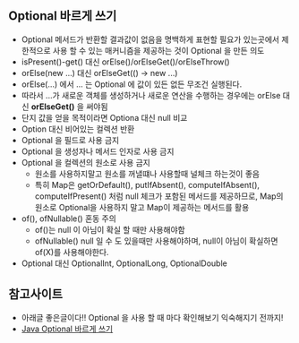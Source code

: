 ## Optional 바르게 쓰기
- Optional 메서드가 반환할 결과값이 없음을 명백하게 표현할 필요가 있는곳에서 제한적으로 사용 할 수 있는 매커니즘을 제공하는 것이 Optional 을 만든 의도
- isPresent()-get() 대신 orElse()/orElseGet()/orElseThrow()
- orElse(new ...) 대신 orElseGet(() -> new ...)
 - orElse(...) 에서 ... 는 Optional 에 값이 있든 없든 무조건 실행된다. 
 - 따라서 ...가 새로운 객체를 생성하거나 새로운 연산을 수행하는 경우에는 orElse 대신 **orElseGet()** 을 써야됨
- 단지 값을 얻을 목적이라면 Optiona 대신 null 비교
- Option 대신 비어있는 컬렉션 반환
- Optional 을 필드로 사용 금지
- Optional 을 생성자나 메서드 인자로 사용 금지
- Optional 을 컬렉션의 원소로 사용 금지
    - 원소를 사용하지말고 원소를 꺼낼떄나 사용할때 널체크 하는것이 좋음
    - 특히 Map은 getOrDefault(), putIfAbsent(), computeIfAbsent(), computeIfPresent() 처럼 null 체크가 포함된 메서드를 제공하므로, 
        Map의 원소로 Optional을 사용하지 말고 Map이 제공하는 메서드를 활용
- of(), ofNullable() 혼동 주의
  - of()는 null 이 아님이 확실 할 때만 사용해야함
  - ofNullable() null 일 수 도 있을때만 사용해야하며, null이 아님이 확실하면 of(X)를 사용해야한다.
- Optional<T> 대신 OptionalInt, OptionalLong, OptionalDouble


## 참고사이트
- 아래글 좋은글이다!! Optional 을 사용 할 때 마다 확인해보기 익숙해지기 전까지!
- [Java Optional 바르게 쓰기](https://homoefficio.github.io/2019/10/03/Java-Optional-%EB%B0%94%EB%A5%B4%EA%B2%8C-%EC%93%B0%EA%B8%B0/)
